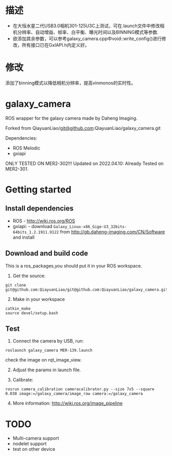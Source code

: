 # 描述

- 在大恒水星二代USB3.0相机301-125U3C上测试，可在.launch文件中修改相机分辨率、自动增益、帧率、白平衡、曝光时间以及BINNING模式等参数.
- 欲添加其余参数，可以参考galaxy_camera.cpp中void::write_config()进行修改，所有接口已在GxIAPI.h内定义好。

# 修改
 
 添加了binning模式以降低相机分辨率，提高vinmonos的实时性。

# galaxy_camera
ROS wrapper for the galaxy camera made by Daheng Imaging.

Forked from QiayuanLiao/git@github.com:QiayuanLiao/galaxy_camera.git

Dependencies:
- ROS Melodic
- gxiapi

ONLY TESTED ON MER2-302!!!
Updated on 2022.04.10: Already Tested on MER2-301. 

# Getting started 
## Install dependencies
- ROS - http://wiki.ros.org/ROS
- gxiapi: - download `Galaxy_Linux-x86_Gige-U3_32bits-64bits_1.2.1911.9122` from 
http://gb.daheng-imaging.com/CN/Software and install

## Download and build code
This is a ros_packages,you should put it in your ROS workspace.
1. Get the source:
```
git clone git@github.com:QiayuanLiao/git@github.com:QiayuanLiao/galaxy_camera.git
```
2. Make in your workspace
```
catkin_make
source devel/setup.bash
```
## Test
1. Connect the camera by USB, run:
```
roslaunch galaxy_camera MER-139.launch
```
check the image on rqt_image_view.

2. Adjust the params in launch file.


3. Calibrate:
```
rosrun camera_calibration cameracalibrator.py --size 7x5 --square 0.030 image:=/galaxy_camera/image_raw camera:=/galaxy_camera
```

4. More information:
http://wiki.ros.org/image_pipeline

# TODO
- Multi-camera support
- nodelet support
- test on other device
